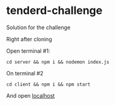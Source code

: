 # tenderd-challenge
Solution for the challenge


Right after cloning

Open terminal #1: 

```
cd server && npm i && nodemon index.js
```

On terminal #2

```
cd client && npm i && npm start
```

And open [localhost](http://localhost:3000/signin)